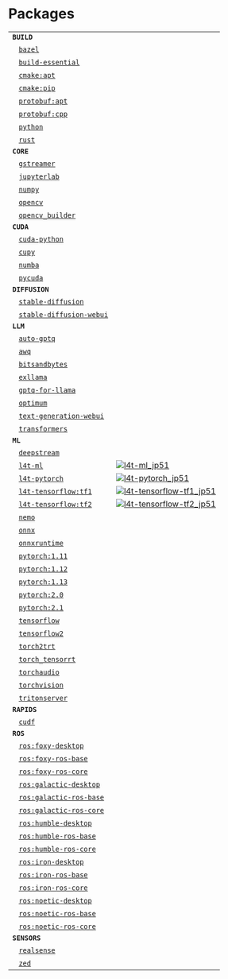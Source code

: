 # Packages
|            |            |
|------------|------------|
| **`BUILD`** | |
| &nbsp;&nbsp; [`bazel`](/packages/bazel) |  |
| &nbsp;&nbsp; [`build-essential`](/packages/build-essential) |  |
| &nbsp;&nbsp; [`cmake:apt`](/packages/cmake/cmake_apt) |  |
| &nbsp;&nbsp; [`cmake:pip`](/packages/cmake/cmake_pip) |  |
| &nbsp;&nbsp; [`protobuf:apt`](/packages/protobuf/protobuf_apt) |  |
| &nbsp;&nbsp; [`protobuf:cpp`](/packages/protobuf/protobuf_cpp) |  |
| &nbsp;&nbsp; [`python`](/packages/python) |  |
| &nbsp;&nbsp; [`rust`](/packages/rust) |  |
| **`CORE`** | |
| &nbsp;&nbsp; [`gstreamer`](/packages/gstreamer) |  |
| &nbsp;&nbsp; [`jupyterlab`](/packages/jupyterlab) |  |
| &nbsp;&nbsp; [`numpy`](/packages/numpy) |  |
| &nbsp;&nbsp; [`opencv`](/packages/opencv) |  |
| &nbsp;&nbsp; [`opencv_builder`](/packages/opencv/opencv_builder) |  |
| **`CUDA`** | |
| &nbsp;&nbsp; [`cuda-python`](/packages/cuda-python) |  |
| &nbsp;&nbsp; [`cupy`](/packages/cupy) |  |
| &nbsp;&nbsp; [`numba`](/packages/numba) |  |
| &nbsp;&nbsp; [`pycuda`](/packages/pycuda) |  |
| **`DIFFUSION`** | |
| &nbsp;&nbsp; [`stable-diffusion`](/packages/diffusion/stable-diffusion) |  |
| &nbsp;&nbsp; [`stable-diffusion-webui`](/packages/diffusion/stable-diffusion-webui) |  |
| **`LLM`** | |
| &nbsp;&nbsp; [`auto-gptq`](/packages/llm/auto-gptq) |  |
| &nbsp;&nbsp; [`awq`](/packages/llm/awq) |  |
| &nbsp;&nbsp; [`bitsandbytes`](/packages/llm/bitsandbytes) |  |
| &nbsp;&nbsp; [`exllama`](/packages/llm/exllama) |  |
| &nbsp;&nbsp; [`gptq-for-llama`](/packages/llm/gptq-for-llama) |  |
| &nbsp;&nbsp; [`optimum`](/packages/llm/optimum) |  |
| &nbsp;&nbsp; [`text-generation-webui`](/packages/llm/text-generation-webui) |  |
| &nbsp;&nbsp; [`transformers`](/packages/llm/transformers) |  |
| **`ML`** | |
| &nbsp;&nbsp; [`deepstream`](/packages/deepstream) |  |
| &nbsp;&nbsp; [`l4t-ml`](/packages/l4t/l4t-ml) | [![`l4t-ml_jp51`](https://github.com/dusty-nv/jetson-containers/actions/workflows/l4t-ml_jp51.yml/badge.svg)](https://github.com/dusty-nv/jetson-containers/actions/workflows/l4t-ml_jp51.yml) |
| &nbsp;&nbsp; [`l4t-pytorch`](/packages/l4t/l4t-pytorch) | [![`l4t-pytorch_jp51`](https://github.com/dusty-nv/jetson-containers/actions/workflows/l4t-pytorch_jp51.yml/badge.svg)](https://github.com/dusty-nv/jetson-containers/actions/workflows/l4t-pytorch_jp51.yml) |
| &nbsp;&nbsp; [`l4t-tensorflow:tf1`](/packages/l4t/l4t-tensorflow) | [![`l4t-tensorflow-tf1_jp51`](https://github.com/dusty-nv/jetson-containers/actions/workflows/l4t-tensorflow-tf1_jp51.yml/badge.svg)](https://github.com/dusty-nv/jetson-containers/actions/workflows/l4t-tensorflow-tf1_jp51.yml) |
| &nbsp;&nbsp; [`l4t-tensorflow:tf2`](/packages/l4t/l4t-tensorflow) | [![`l4t-tensorflow-tf2_jp51`](https://github.com/dusty-nv/jetson-containers/actions/workflows/l4t-tensorflow-tf2_jp51.yml/badge.svg)](https://github.com/dusty-nv/jetson-containers/actions/workflows/l4t-tensorflow-tf2_jp51.yml) |
| &nbsp;&nbsp; [`nemo`](/packages/nemo) |  |
| &nbsp;&nbsp; [`onnx`](/packages/onnx) |  |
| &nbsp;&nbsp; [`onnxruntime`](/packages/onnxruntime) |  |
| &nbsp;&nbsp; [`pytorch:1.11`](/packages/pytorch) |  |
| &nbsp;&nbsp; [`pytorch:1.12`](/packages/pytorch) |  |
| &nbsp;&nbsp; [`pytorch:1.13`](/packages/pytorch) |  |
| &nbsp;&nbsp; [`pytorch:2.0`](/packages/pytorch) |  |
| &nbsp;&nbsp; [`pytorch:2.1`](/packages/pytorch) |  |
| &nbsp;&nbsp; [`tensorflow`](/packages/tensorflow) |  |
| &nbsp;&nbsp; [`tensorflow2`](/packages/tensorflow) |  |
| &nbsp;&nbsp; [`torch2trt`](/packages/pytorch/torch2trt) |  |
| &nbsp;&nbsp; [`torch_tensorrt`](/packages/pytorch/torch_tensorrt) |  |
| &nbsp;&nbsp; [`torchaudio`](/packages/pytorch/torchaudio) |  |
| &nbsp;&nbsp; [`torchvision`](/packages/pytorch/torchvision) |  |
| &nbsp;&nbsp; [`tritonserver`](/packages/tritonserver) |  |
| **`RAPIDS`** | |
| &nbsp;&nbsp; [`cudf`](/packages/rapids/cudf) |  |
| **`ROS`** | |
| &nbsp;&nbsp; [`ros:foxy-desktop`](/packages/ros) |  |
| &nbsp;&nbsp; [`ros:foxy-ros-base`](/packages/ros) |  |
| &nbsp;&nbsp; [`ros:foxy-ros-core`](/packages/ros) |  |
| &nbsp;&nbsp; [`ros:galactic-desktop`](/packages/ros) |  |
| &nbsp;&nbsp; [`ros:galactic-ros-base`](/packages/ros) |  |
| &nbsp;&nbsp; [`ros:galactic-ros-core`](/packages/ros) |  |
| &nbsp;&nbsp; [`ros:humble-desktop`](/packages/ros) |  |
| &nbsp;&nbsp; [`ros:humble-ros-base`](/packages/ros) |  |
| &nbsp;&nbsp; [`ros:humble-ros-core`](/packages/ros) |  |
| &nbsp;&nbsp; [`ros:iron-desktop`](/packages/ros) |  |
| &nbsp;&nbsp; [`ros:iron-ros-base`](/packages/ros) |  |
| &nbsp;&nbsp; [`ros:iron-ros-core`](/packages/ros) |  |
| &nbsp;&nbsp; [`ros:noetic-desktop`](/packages/ros) |  |
| &nbsp;&nbsp; [`ros:noetic-ros-base`](/packages/ros) |  |
| &nbsp;&nbsp; [`ros:noetic-ros-core`](/packages/ros) |  |
| **`SENSORS`** | |
| &nbsp;&nbsp; [`realsense`](/packages/realsense) |  |
| &nbsp;&nbsp; [`zed`](/packages/zed) |  |
